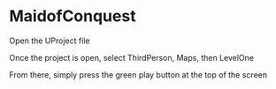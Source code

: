 # MaidofConquest
 
Open the UProject file

Once the project is open, select ThirdPerson, Maps, then LevelOne

From there, simply press the green play button at the top of the screen
